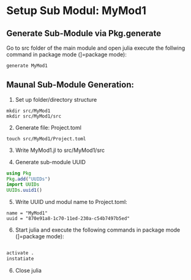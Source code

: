 
# Setup Sub Modul: MyMod1

## Generate Sub-Module via Pkg.generate

Go to src folder of the main module and open julia execute the follwing command in package mode (]=package mode):

```julia
generate MyMod1
```

## Maunal Sub-Module Generation:

1. Set up folder/directory structure

```
mkdir src/MyMod1
mkdir src/MyMod1/src
```
2. Generate file: Project.toml

```
touch src/MyMod1/Project.toml
```

3. Write MyMod1.jl to src/MyMod1/src

4. Generate sub-module UUID

``` julia
using Pkg
Pkg.add("UUIDs")
import UUIDs
UUIDs.uuid1()
```

5. Write UUID und modul name to Project.toml:

```
name = "MyMod1"
uuid = "870e91a8-1c70-11ed-230a-c54b7497b5ed"
```

6. Start julia and execute the following commands in package mode (]=package mode):

``` julia

activate .
instatiate
```

6. Close julia

